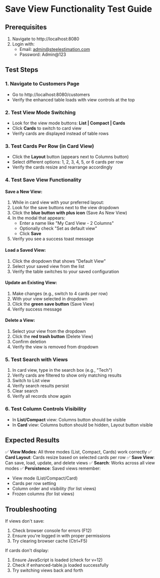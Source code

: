 # Save View Functionality Test Guide

## Prerequisites
1. Navigate to http://localhost:8080
2. Login with:
   - Email: admin@steelestimation.com
   - Password: Admin@123

## Test Steps

### 1. Navigate to Customers Page
- Go to http://localhost:8080/customers
- Verify the enhanced table loads with view controls at the top

### 2. Test View Mode Switching
- Look for the view mode buttons: **List | Compact | Cards**
- Click **Cards** to switch to card view
- Verify cards are displayed instead of table rows

### 3. Test Cards Per Row (in Card View)
- Click the **Layout** button (appears next to Columns button)
- Select different options: 1, 2, 3, 4, 5, or 6 cards per row
- Verify the cards resize and rearrange accordingly

### 4. Test Save View Functionality

#### Save a New View:
1. While in card view with your preferred layout:
2. Look for the save buttons next to the view dropdown
3. Click the **blue button with plus icon** (Save As New View)
4. In the modal that appears:
   - Enter a name like "My Card View - 2 Columns"
   - Optionally check "Set as default view"
   - Click **Save**
5. Verify you see a success toast message

#### Load a Saved View:
1. Click the dropdown that shows "Default View"
2. Select your saved view from the list
3. Verify the table switches to your saved configuration

#### Update an Existing View:
1. Make changes (e.g., switch to 4 cards per row)
2. With your view selected in dropdown
3. Click the **green save button** (Save View)
4. Verify success message

#### Delete a View:
1. Select your view from the dropdown
2. Click the **red trash button** (Delete View)
3. Confirm deletion
4. Verify the view is removed from dropdown

### 5. Test Search with Views
1. In card view, type in the search box (e.g., "Tech")
2. Verify cards are filtered to show only matching results
3. Switch to List view
4. Verify search results persist
5. Clear search
6. Verify all records show again

### 6. Test Column Controls Visibility
- In **List/Compact** view: Columns button should be visible
- In **Card** view: Columns button should be hidden, Layout button visible

## Expected Results

✅ **View Modes**: All three modes (List, Compact, Cards) work correctly
✅ **Card Layout**: Cards resize based on selected cards per row
✅ **Save View**: Can save, load, update, and delete views
✅ **Search**: Works across all view modes
✅ **Persistence**: Saved views remember:
  - View mode (List/Compact/Card)
  - Cards per row setting
  - Column order and visibility (for list views)
  - Frozen columns (for list views)

## Troubleshooting

If views don't save:
1. Check browser console for errors (F12)
2. Ensure you're logged in with proper permissions
3. Try clearing browser cache (Ctrl+F5)

If cards don't display:
1. Ensure JavaScript is loaded (check for v=12)
2. Check if enhanced-table.js loaded successfully
3. Try switching views back and forth